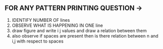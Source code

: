 ## FOR ANY PATTERN PRINTING QUESTION ->
 
 1. IDENTIFY NUMBER OF lines
 2. OBSERVE WHAT IS HAPPENING IN ONE line
 3. draw figure and write i j values and draw a relation
    between them
 4. also observe if spaces are present then is there relation between
    n and i,j with respect to spaces    